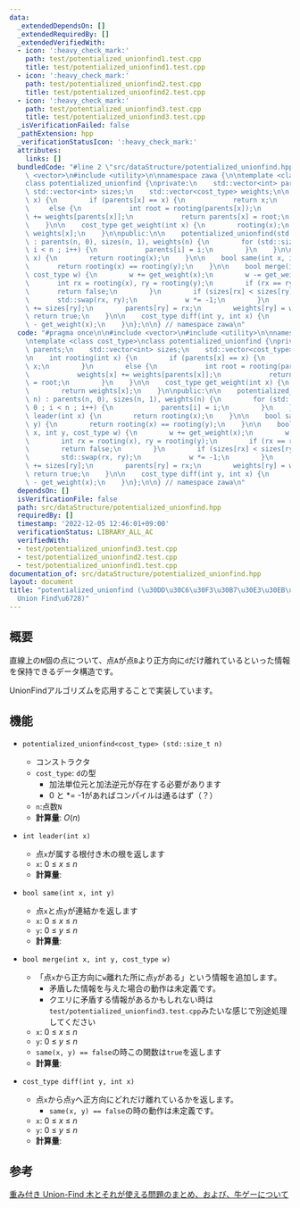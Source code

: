 ```yaml
---
data:
  _extendedDependsOn: []
  _extendedRequiredBy: []
  _extendedVerifiedWith:
  - icon: ':heavy_check_mark:'
    path: test/potentialized_unionfind1.test.cpp
    title: test/potentialized_unionfind1.test.cpp
  - icon: ':heavy_check_mark:'
    path: test/potentialized_unionfind2.test.cpp
    title: test/potentialized_unionfind2.test.cpp
  - icon: ':heavy_check_mark:'
    path: test/potentialized_unionfind3.test.cpp
    title: test/potentialized_unionfind3.test.cpp
  _isVerificationFailed: false
  _pathExtension: hpp
  _verificationStatusIcon: ':heavy_check_mark:'
  attributes:
    links: []
  bundledCode: "#line 2 \"src/dataStructure/potentialized_unionfind.hpp\"\n\n#include\
    \ <vector>\n#include <utility>\n\nnamespace zawa {\n\ntemplate <class cost_type>\n\
    class potentialized_unionfind {\nprivate:\n    std::vector<int> parents;\n   \
    \ std::vector<int> sizes;\n    std::vector<cost_type> weights;\n\n    int rooting(int\
    \ x) {\n        if (parents[x] == x) {\n            return x;\n        }\n   \
    \     else {\n            int root = rooting(parents[x]);\n            weights[x]\
    \ += weights[parents[x]];\n            return parents[x] = root;\n        }\n\
    \    }\n\n    cost_type get_weight(int x) {\n        rooting(x);\n        return\
    \ weights[x];\n    }\n\npublic:\n\n    potentialized_unionfind(std::size_t n)\
    \ : parents(n, 0), sizes(n, 1), weights(n) {\n        for (std::size_t i = 0 ;\
    \ i < n ; i++) {\n            parents[i] = i;\n        }\n    }\n\n    int leader(int\
    \ x) {\n        return rooting(x);\n    }\n\n    bool same(int x, int y) {\n \
    \       return rooting(x) == rooting(y);\n    }\n\n    bool merge(int x, int y,\
    \ cost_type w) {\n        w += get_weight(x);\n        w -= get_weight(y);\n \
    \       int rx = rooting(x), ry = rooting(y);\n        if (rx == ry) {\n     \
    \       return false;\n        }\n        if (sizes[rx] < sizes[ry]) {\n     \
    \       std::swap(rx, ry);\n            w *= -1;\n        }\n        sizes[rx]\
    \ += sizes[ry];\n        parents[ry] = rx;\n        weights[ry] = w;\n       \
    \ return true;\n    }\n\n    cost_type diff(int y, int x) {\n        return get_weight(y)\
    \ - get_weight(x);\n    }\n};\n\n} // namespace zawa\n"
  code: "#pragma once\n\n#include <vector>\n#include <utility>\n\nnamespace zawa {\n\
    \ntemplate <class cost_type>\nclass potentialized_unionfind {\nprivate:\n    std::vector<int>\
    \ parents;\n    std::vector<int> sizes;\n    std::vector<cost_type> weights;\n\
    \n    int rooting(int x) {\n        if (parents[x] == x) {\n            return\
    \ x;\n        }\n        else {\n            int root = rooting(parents[x]);\n\
    \            weights[x] += weights[parents[x]];\n            return parents[x]\
    \ = root;\n        }\n    }\n\n    cost_type get_weight(int x) {\n        rooting(x);\n\
    \        return weights[x];\n    }\n\npublic:\n\n    potentialized_unionfind(std::size_t\
    \ n) : parents(n, 0), sizes(n, 1), weights(n) {\n        for (std::size_t i =\
    \ 0 ; i < n ; i++) {\n            parents[i] = i;\n        }\n    }\n\n    int\
    \ leader(int x) {\n        return rooting(x);\n    }\n\n    bool same(int x, int\
    \ y) {\n        return rooting(x) == rooting(y);\n    }\n\n    bool merge(int\
    \ x, int y, cost_type w) {\n        w += get_weight(x);\n        w -= get_weight(y);\n\
    \        int rx = rooting(x), ry = rooting(y);\n        if (rx == ry) {\n    \
    \        return false;\n        }\n        if (sizes[rx] < sizes[ry]) {\n    \
    \        std::swap(rx, ry);\n            w *= -1;\n        }\n        sizes[rx]\
    \ += sizes[ry];\n        parents[ry] = rx;\n        weights[ry] = w;\n       \
    \ return true;\n    }\n\n    cost_type diff(int y, int x) {\n        return get_weight(y)\
    \ - get_weight(x);\n    }\n};\n\n} // namespace zawa\n"
  dependsOn: []
  isVerificationFile: false
  path: src/dataStructure/potentialized_unionfind.hpp
  requiredBy: []
  timestamp: '2022-12-05 12:46:01+09:00'
  verificationStatus: LIBRARY_ALL_AC
  verifiedWith:
  - test/potentialized_unionfind3.test.cpp
  - test/potentialized_unionfind2.test.cpp
  - test/potentialized_unionfind1.test.cpp
documentation_of: src/dataStructure/potentialized_unionfind.hpp
layout: document
title: "potentialized_unionfind (\u30DD\u30C6\u30F3\u30B7\u30E3\u30EB\u4ED8\u304D\
  Union Find\u6728)"
---
```


## 概要
直線上の`N`個の点について、点`A`が点`B`より正方向に`d`だけ離れているといった情報を保持できるデータ構造です。

UnionFindアルゴリズムを応用することで実装しています。

## 機能
- `potentialized_unionfind<cost_type> (std::size_t n)`
	- コンストラクタ
	- `cost_type`: `d`の型
		- 加法単位元と加法逆元が存在する必要があります
		- 0 と *= -1があればコンパイルは通るはず（？）
	- `n`:点数`N`
	- **計算量**: $O(n)$

- `int leader(int x)`
	- 点`x`が属する根付き木の根を返します
	- `x`: $0\ \le\ x\ \le\ n$
	- **計算量**: 

- `bool same(int x, int y)`
	- 点`x`と点`y`が連結かを返します
	- `x`: $0\ \le\ x\ \le\ n$
	- `y`: $0\ \le\ y\ \le\ n$
	- **計算量**: 

- `bool merge(int x, int y, cost_type w)`
	- 「点`x`から正方向に`w`離れた所に点`y`がある」という情報を追加します。
		- 矛盾した情報を与えた場合の動作は未定義です。
		- クエリに矛盾する情報があるかもしれない時は`test/potentialized_unionfind3.test.cpp`みたいな感じで別途処理してください
	- `x`: $0\ \le\ x\ \le\ n$
	- `y`: $0\ \le\ y\ \le\ n$
	- `same(x, y) == false`の時この関数は`true`を返します
	- **計算量**: 

- `cost_type diff(int y, int x)`
	- 点`x`から点`y`へ正方向にどれだけ離れているかを返します。
		- `same(x, y) == false`の時の動作は未定義です。
	- `x`: $0\ \le\ x\ \le\ n$
	- `y`: $0\ \le\ y\ \le\ n$
	- **計算量**: 

## 参考

[重み付き Union-Find 木とそれが使える問題のまとめ、および、牛ゲーについて](https://qiita.com/drken/items/cce6fc5c579051e64fab)
